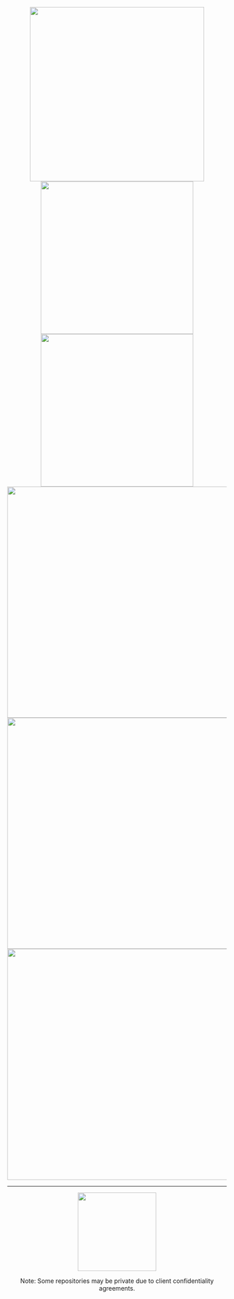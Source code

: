 <p align="center">
  <img height="400em" src="https://calebwd.meternalized.online/svg/header?t=1744621886055"/>
  <img height="350em" src="https://calebwd.meternalized.online/svg/topleft?t=1744621886055"/> <img height="350em" src="https://calebwd.meternalized.online/spotify?t=1744621886055"/>
  <img height="530em" src="https://calebwd.meternalized.online/most-played?t=1744621886055"/> <img height="530em" src="https://calebwd.meternalized.online/github-changelog?username=CalebWD"/> <img height="530em" src="https://calebwd.meternalized.online/github?t=1744621886055"/>
</p>

---
<p align="center">
  <img height="180em" src="https://github-readme-stats.vercel.app/api?username=CalebWD&show_icons=true&bg_color=0D1117,0D1117,1A2B45&text_color=FFFFFF&title_color=FFFFFF&icon_color=58A6FF&hide_border=true&border_radius=10"/>
</p>
<p align="center">
Note: Some repositories may be private due to client confidentiality agreements.
</p>
